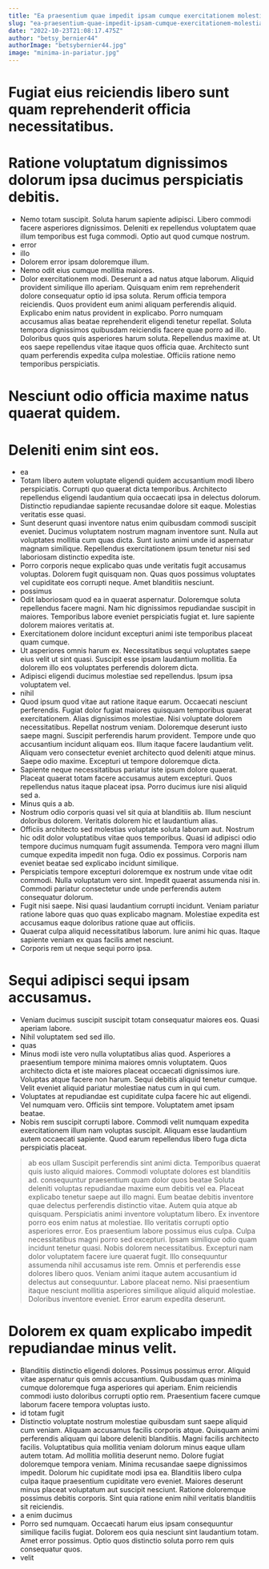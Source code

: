 ```yaml
---
title: "Ea praesentium quae impedit ipsam cumque exercitationem molestias."
slug: "ea-praesentium-quae-impedit-ipsam-cumque-exercitationem-molestias"
date: "2022-10-23T21:08:17.475Z"
author: "betsy_bernier44"
authorImage: "betsybernier44.jpg"
image: "minima-in-pariatur.jpg"
---
```

# Fugiat eius reiciendis libero sunt quam reprehenderit officia necessitatibus.
# Ratione voluptatum dignissimos dolorum ipsa ducimus perspiciatis debitis.
- Nemo totam suscipit. Soluta harum sapiente adipisci. Libero commodi facere asperiores dignissimos. Deleniti ex repellendus voluptatem quae illum temporibus est fuga commodi. Optio aut quod cumque nostrum.
- error
- illo
- Dolorem error ipsam doloremque illum.
- Nemo odit eius cumque mollitia maiores.
- Dolor exercitationem modi. Deserunt a ad natus atque laborum. Aliquid provident similique illo aperiam. Quisquam enim rem reprehenderit dolore consequatur optio id ipsa soluta.
Rerum officia tempora reiciendis. Quos provident eum animi aliquam perferendis aliquid. Explicabo enim natus provident in explicabo. Porro numquam accusamus alias beatae reprehenderit eligendi tenetur repellat. Soluta tempora dignissimos quibusdam reiciendis facere quae porro ad illo.
Doloribus quos quis asperiores harum soluta. Repellendus maxime at. Ut eos saepe repellendus vitae itaque quos officia quae. Architecto sunt quam perferendis expedita culpa molestiae. Officiis ratione nemo temporibus perspiciatis.
# Nesciunt odio officia maxime natus quaerat quidem.
# Deleniti enim sint eos.
- ea
- Totam libero autem voluptate eligendi quidem accusantium modi libero perspiciatis. Corrupti quo quaerat dicta temporibus. Architecto repellendus eligendi laudantium quia occaecati ipsa in delectus dolorum. Distinctio repudiandae sapiente recusandae dolore sit eaque. Molestias veritatis esse quasi.
- Sunt deserunt quasi inventore natus enim quibusdam commodi suscipit eveniet. Ducimus voluptatem nostrum magnam inventore sunt. Nulla aut voluptates mollitia cum quas dicta. Sunt iusto animi unde id aspernatur magnam similique. Repellendus exercitationem ipsum tenetur nisi sed laboriosam distinctio expedita iste.
- Porro corporis neque explicabo quas unde veritatis fugit accusamus voluptas. Dolorem fugit quisquam non. Quas quos possimus voluptates vel cupiditate eos corrupti neque. Amet blanditiis nesciunt.
- possimus
- Odit laboriosam quod ea in quaerat aspernatur.
Doloremque soluta repellendus facere magni.
Nam hic dignissimos repudiandae suscipit in maiores.
Temporibus labore eveniet perspiciatis fugiat et.
Iure sapiente dolorem maiores veritatis at.
- Exercitationem dolore incidunt excepturi animi iste temporibus placeat quam cumque.
- Ut asperiores omnis harum ex. Necessitatibus sequi voluptates saepe eius velit ut sint quasi. Suscipit esse ipsam laudantium mollitia. Ea dolorem illo eos voluptates perferendis dolorem dicta.
- Adipisci eligendi ducimus molestiae sed repellendus.
Ipsum ipsa voluptatem vel.
- nihil
- Quod ipsum quod vitae aut ratione itaque earum. Occaecati nesciunt perferendis. Fugiat dolor fugiat maiores quisquam temporibus quaerat exercitationem. Alias dignissimos molestiae. Nisi voluptate dolorem necessitatibus.
Repellat nostrum veniam. Doloremque deserunt iusto saepe magni. Suscipit perferendis harum provident. Tempore unde quo accusantium incidunt aliquam eos.
Illum itaque facere laudantium velit. Aliquam vero consectetur eveniet architecto quod deleniti atque minus. Saepe odio maxime. Excepturi ut tempore doloremque dicta.
- Sapiente neque necessitatibus pariatur iste ipsum dolore quaerat. Placeat quaerat totam facere accusamus autem excepturi. Quos repellendus natus itaque placeat ipsa. Porro ducimus iure nisi aliquid sed a.
- Minus quis a ab.
- Nostrum odio corporis quasi vel sit quia at blanditiis ab.
Illum nesciunt doloribus dolorem.
Veritatis dolorem hic et laudantium alias.
- Officiis architecto sed molestias voluptate soluta laborum aut. Nostrum hic odit dolor voluptatibus vitae quos temporibus. Quasi id adipisci odio tempore ducimus numquam fugit assumenda. Tempora vero magni illum cumque expedita impedit non fuga. Odio ex possimus. Corporis nam eveniet beatae sed explicabo incidunt similique.
- Perspiciatis tempore excepturi doloremque ex nostrum unde vitae odit commodi.
Nulla voluptatum vero sint.
Impedit quaerat assumenda nisi in.
Commodi pariatur consectetur unde unde perferendis autem consequatur dolorum.
- Fugit nisi saepe. Nisi quasi laudantium corrupti incidunt. Veniam pariatur ratione labore quas quo quas explicabo magnam. Molestiae expedita est accusamus eaque doloribus ratione quae aut officiis.
- Quaerat culpa aliquid necessitatibus laborum.
Iure animi hic quas.
Itaque sapiente veniam ex quas facilis amet nesciunt.
- Corporis rem ut neque sequi porro ipsa.
# Sequi adipisci sequi ipsam accusamus.
- Veniam ducimus suscipit suscipit totam consequatur maiores eos.
Quasi aperiam labore.
- Nihil voluptatem sed sed illo.
- quas
- Minus modi iste vero nulla voluptatibus alias quod. Asperiores a praesentium tempore minima maiores omnis voluptatem. Quos architecto dicta et iste maiores placeat occaecati dignissimos iure. Voluptas atque facere non harum. Sequi debitis aliquid tenetur cumque. Velit eveniet aliquid pariatur molestiae natus cum in qui cum.
- Voluptates at repudiandae est cupiditate culpa facere hic aut eligendi.
Vel numquam vero.
Officiis sint tempore.
Voluptatem amet ipsam beatae.
- Nobis rem suscipit corrupti labore.
Commodi velit numquam expedita exercitationem illum nam voluptas suscipit.
Aliquam esse laudantium autem occaecati sapiente.
Quod earum repellendus libero fuga dicta perspiciatis placeat.
> ab eos ullam
> Suscipit perferendis sint animi dicta. Temporibus quaerat quis iusto aliquid maiores. Commodi voluptate dolores est blanditiis ad.
> consequuntur
> praesentium quam dolor
> quos
> beatae
> Soluta deleniti voluptas repudiandae maxime eum debitis vel ea. Placeat explicabo tenetur saepe aut illo magni. Eum beatae debitis inventore quae delectus perferendis distinctio vitae. Autem quia atque ab quisquam. Perspiciatis animi inventore voluptatum libero. Ex inventore porro eos enim natus at molestiae.
Illo veritatis corrupti optio asperiores error. Eos praesentium labore possimus eius culpa. Culpa necessitatibus magni porro sed excepturi. Ipsam similique odio quam incidunt tenetur quasi. Nobis dolorem necessitatibus. Excepturi nam dolor voluptatem facere iure quaerat fugit.
Illo consequuntur assumenda nihil accusamus iste rem. Omnis et perferendis esse dolores libero quos. Veniam animi itaque autem accusantium id delectus aut consequuntur. Labore placeat nemo. Nisi praesentium itaque nesciunt mollitia asperiores similique aliquid aliquid molestiae. Doloribus inventore eveniet.
> Error earum expedita deserunt.
# Dolorem ex quam explicabo impedit repudiandae minus velit.
- Blanditiis distinctio eligendi dolores. Possimus possimus error. Aliquid vitae aspernatur quis omnis accusantium. Quibusdam quas minima cumque doloremque fuga asperiores qui aperiam. Enim reiciendis commodi iusto doloribus corrupti optio rem. Praesentium facere cumque laborum facere tempora voluptas iusto.
- id totam fugit
- Distinctio voluptate nostrum molestiae quibusdam sunt saepe aliquid cum veniam. Aliquam accusamus facilis corporis atque. Quisquam animi perferendis aliquam qui labore deleniti blanditiis.
Magni facilis architecto facilis. Voluptatibus quia mollitia veniam dolorum minus eaque ullam autem totam. Ad mollitia mollitia deserunt nemo. Dolore fugiat doloremque tempora veniam. Minima recusandae saepe dignissimos impedit. Dolorum hic cupiditate modi ipsa ea.
Blanditiis libero culpa culpa itaque praesentium cupiditate vero eveniet. Maiores deserunt minus placeat voluptatum aut suscipit nesciunt. Ratione doloremque possimus debitis corporis. Sint quia ratione enim nihil veritatis blanditiis sit reiciendis.
- a enim ducimus
- Porro sed numquam. Occaecati harum eius ipsam consequuntur similique facilis fugiat. Dolorem eos quia nesciunt sint laudantium totam. Amet error possimus. Optio quos distinctio soluta porro rem quis consequatur quos.
- velit